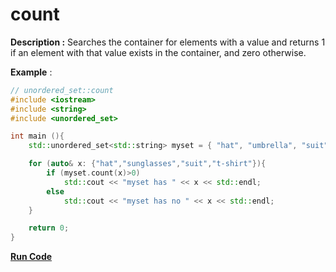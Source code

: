 # count

**Description :** Searches the container for elements with a value and returns 1 if an element with that value exists in the container, and zero otherwise.

**Example** :

```cpp
// unordered_set::count
#include <iostream>
#include <string>
#include <unordered_set>

int main (){
    std::unordered_set<std::string> myset = { "hat", "umbrella", "suit" };

    for (auto& x: {"hat","sunglasses","suit","t-shirt"}){
        if (myset.count(x)>0)
            std::cout << "myset has " << x << std::endl;
        else
            std::cout << "myset has no " << x << std::endl;
    }

    return 0;
}
```
[**Run Code**](https://rextester.com/EMOQ19680)
